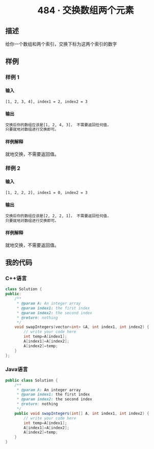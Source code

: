 # <center> 484 · 交换数组两个元素

## 描述

给你一个数组和两个索引，交换下标为这两个索引的数字

## 样例

### 样例 1

#### 输入

```txt
[1, 2, 3, 4], index1 = 2, index2 = 3
```

#### 输出

```txt
交换后你的数组应该是[1, 2, 4, 3]， 不需要返回任何值，
只要就地对数组进行交换即可。
```

#### 样例解释

就地交换，不需要返回值。

### 样例 2

#### 输入

```txt
[1, 2, 2, 2], index1 = 0, index2 = 3
```

#### 输出

```txt
交换后你的数组应该是[2, 2, 2, 1]， 不需要返回任何值，
只要就地对数组进行交换即可。	
```

#### 样例解释

就地交换，不需要返回值。

## 我的代码

### C++语言

```c++
class Solution {
public:
    /**
     * @param A: An integer array
     * @param index1: the first index
     * @param index2: the second index
     * @return: nothing
     */
    void swapIntegers(vector<int> &A, int index1, int index2) {
        // write your code here
        int temp=A[index1];
        A[index1]=A[index2];
        A[index2]=temp;
    }
};
```

### Java语言

```java
public class Solution {
    /**
     * @param A: An integer array
     * @param index1: the first index
     * @param index2: the second index
     * @return: nothing
     */
    public void swapIntegers(int[] A, int index1, int index2) {
        // write your code here
        int temp=A[index1];
        A[index1]=A[index2];
        A[index2]=temp;
    }
}
```